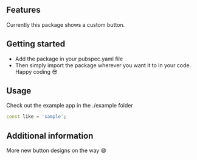 ## Features

Currently this package shows a custom button.

## Getting started

 - Add the package in your pubspec.yaml file
 - Then simply import the package wherever you want it to in your code.
Happy coding 😎

## Usage

Check out the example app in the ./example folder

```dart
const like = 'sample';
```

## Additional information

More new button designs on the way 😄
